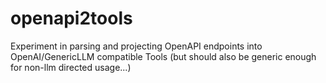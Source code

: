 # openapi2tools
Experiment in parsing and projecting OpenAPI endpoints into OpenAI/GenericLLM compatible Tools (but should also be generic enough for non-llm directed usage...)
